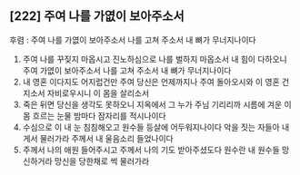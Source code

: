 ## [222] 주여 나를 가엾이 보아주소서

후렴 : 주여 나를 가엾이 보아주소서 나를 고쳐 주소서 내 뼈가 무너지나이다  
1) 주여 나를 꾸짖지 마옵시고 진노하심으로 나를 벌하지 마옵소서 내 힘이 다하오니 주여 가엾이 보아주소서 나를 고쳐 주소서 내 뼈가 무너지나이다  
2) 내 영혼 이다지도 어지럽건만 주여 당신은 언제까지나 주여 돌아오시와 이 영혼 건지소서 자비로우시니 이 몸을 살리소서  
3) 죽은 뒤면 당신을 생각도 못하오니 지옥에서 그 누가 주님 기리리까 시름에 겨운 이 몸 흐르는 눈물 밤마다 잠자리를 적시나이다   
4) 수심으로 이 내 눈 침침해오고 원수들 등살에 어두워지나이다 악을 짓는 자들아 내게서 물러가라 주께서 내 울음소리 들었나이다  
5) 주께서 나의 애원 들어주시고 주께서 나의 기도 받아주셨도다 원수란 내 원수들 망신하거라 망신을 당한채로 썩 물러가라
